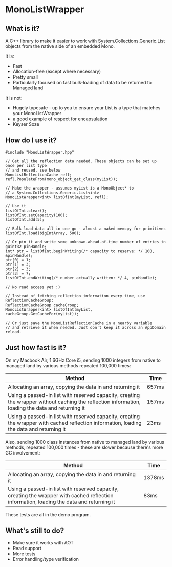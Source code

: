 MonoListWrapper
===============

What is it?
-----------

A C++ library to make it easier to work with System.Collections.Generic.List<T> objects from the native side of an embedded Mono.

It is:

* Fast
* Allocation-free (except where necessary)
* Pretty small
* Particularly focused on fast bulk-loading of data to be returned to Managed land

It is not:

* Hugely typesafe - up to you to ensure your List<T> is a type that matches your MonoListWrapper<T>
* a good example of respect for encapsulation
* Keyser Soze

How do I use it?
----------------

    #include "MonoListWrapper.hpp"

    // Get all the reflection data needed. These objects can be set up once per list type 
    // and reused, see below
    MonoListReflectionCache refl;
    refl.PopulateFrom(mono_object_get_class(myList));
    
    // Make the wrapper - assumes myList is a MonoObject* to 
    // a System.Collections.Generic.List<int>
    MonoListWrapper<int> listOfInt(myList, refl);
    
    // Use it
    listOfInt.clear();
    listOfInt.setCapacity(100);
    listOfInt.add(5);
    
    // Bulk load data all in one go - almost a naked memcpy for primitives
    listOfInt.load(bigIntArray, 500);
    
    // Or pin it and write some unknown-ahead-of-time number of entries in
    guint32 pinHandle;
    int* ptr = listOfInt.beginWriting(/* capacity to reserve: */ 100, &pinHandle);
    ptr[0] = 1;
    ptr[1] = 3;
    ptr[2] = 3;
    ptr[3] = 7;
    listOfInt.endWriting(/* number actually written: */ 4, pinHandle);
    
    // No read access yet :)
    
    // Instead of fetching reflection information every time, use ReflectionCacheGroup:
    ReflectionCacheGroup cacheGroup;
    MonoListWrapper<int> listOfInt(myList, cacheGroup.GetCacheFor(myList));
    
    // Or just save the MonoListReflectionCache in a nearby variable
    // and retrieve it when needed. Just don't keep it across an AppDomain reload.
    
Just how fast is it?
--------------------

On my Macbook Air, 1.6GHz Core i5, sending 1000 integers from native to managed land
by various methods repeated 100,000 times:

Method                                                    | Time
----------------------------------------------------------|-------
Allocating an array, copying the data in and returning it | 657ms
Using a passed-in list with reserved capacity, creating the wrapper without caching the reflection information, loading the data and returning it | 157ms
Using a passed-in list with reserved capacity, creating the wrapper with cached reflection information, loading the data and returning it | 23ms
    
Also, sending 1000 class instances from native to managed land by various methods,
repeated 100,000 times - these are slower because there's more GC involvement:

Method                                                    | Time
----------------------------------------------------------|-------
Allocating an array, copying the data in and returning it | 1378ms
Using a passed-in list with reserved capacity, creating the wrapper with cached reflection information, loading the data and returning it | 83ms
    
These tests are all in the demo program.

What's still to do?
-------------------

* Make sure it works with AOT
* Read support
* More tests
* Error handling/type verification